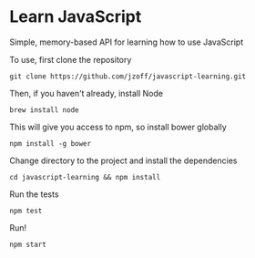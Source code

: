 # Learn JavaScript

Simple, memory-based API for learning how to use JavaScript

To use, first clone the repository

`git clone https://github.com/jzoff/javascript-learning.git`

Then, if you haven't already, install Node

`brew install node`

This will give you access to npm, so install bower globally

`npm install -g bower`

Change directory to the project and install the dependencies

`cd javascript-learning && npm install`

Run the tests

`npm test`

Run!

`npm start`
